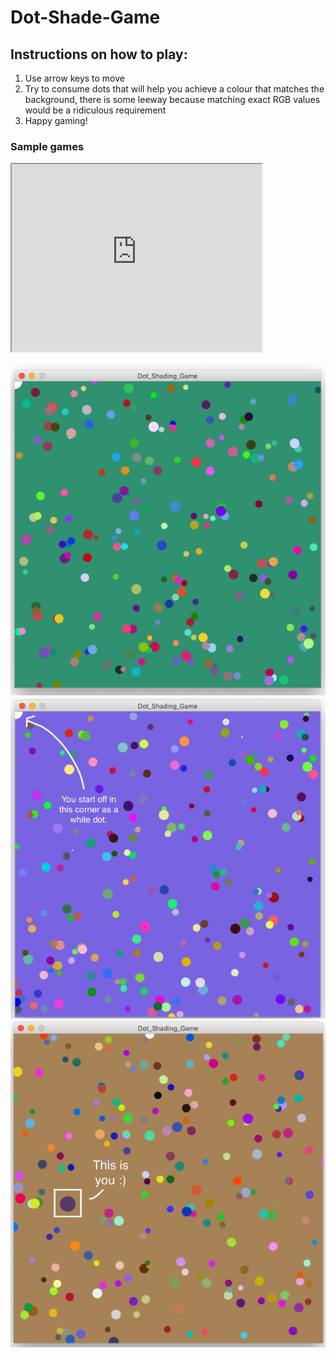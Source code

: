 # Dot-Shade-Game

## Instructions on how to play:

1.	Use arrow keys to move
2.	Try to consume dots that will help you achieve a colour that matches the background, there is some leeway because matching exact RGB values would be a ridiculous requirement
3.	Happy gaming!

### Sample games
<iframe src="https://www.openprocessing.org/sketch/840127/embed/" width="400" height="300"></iframe>

![screenshot of game](/images/3.png)
![screenshot of game](/images/2.png)
![screenshot of game](/images/1.png)
